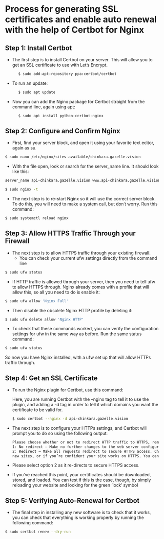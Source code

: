 # Process for generating SSL certificates and enable auto renewal with the help of Certbot for Nginx
  ## Step 1: Install Certbot
  * The first step is to install Certbot on your server. This will allow you to get an SSL certificate to use with Let’s Encrypt.
  ```bash
        $ sudo add-apt-repository ppa:certbot/certbot
  ```
  * To run an update:
  ```bash
        $ sudo apt update
  ```
  * Now you can add the Nginx package for Certbot straight from the command line, again using apt:
  ```bash
        $ sudo apt install python-certbot-nginx
  ```
  ## Step 2: Configure and Confirm Nginx
  * First, find your server block, and open it using your favorite text editor, again as su.
  ```bash
  $ sudo nano /etc/nginx/sites-available/chinkara.gazelle.vision
  ```
  * With the file open, look or search for the server_name line. It should look like this:
  ```bash
  server_name api-chinkara.gazelle.vision www.api-chinkara.gazelle.vision
  ```
  ```bash
  $ sudo nginx -t
  ```
  * The next step is to re-start Nginx so it will use the correct server block. To do this, you will need to make a system call, but don’t worry. Run this command:
  ```bash
  $ sudo systemctl reload nginx
  ```
  ## Step 3: Allow HTTPS Traffic Through your Firewall
  * The next step is to allow HTTPS traffic through your existing firewall.
    * You can check your current ufw settings directly from the command line
  ```bash
  $ sudo ufw status
  ```
  * If HTTP traffic is allowed through your server, then you need to tell ufw to allow HTTPS through. Nginx already comes with a profile that will allow this, so all you need to do is enable it:
  ```bash
  $ sudo ufw allow 'Nginx Full'
  ```
  * Then disable the obsolete Nginx HTTP profile by deleting it:
  ```bash
  $ sudo ufw delete allow 'Nginx HTTP'
  ```
  * To check that these commands worked, you can verify the configuration settings for ufw in the same way as before. Run the same status command:
  ```bash
  $ sudo ufw status
  ```
  So now you have Nginx installed, with a ufw set up that will allow HTTPs traffic through.
  ## Step 4: Get an SSL Certificate
  * To run the Nginx plugin for Certbot, use this command:
  
     Here, you are running Certbot with the –nginx tag to tell it to use the plugin, and adding a -d tag in order to tell it which domains you want the certificate to be valid for.
     ```bash
     $ sudo certbot --nginx -d api-chinkara.gazelle.vision
     ```
  * The next step is to configure your HTTPs settings, and Certbot will prompt you to do so using the following output:
    ```bash
    Please choose whether or not to redirect HTTP traffic to HTTPS, removing HTTP access.
    1: No redirect – Make no further changes to the web server configuration.
    2: Redirect – Make all requests redirect to secure HTTPS access. Choose this for
    new sites, or if you’re confident your site works on HTTPS. You can undo this change by editing your web server’s configuration.
    ```
  * Please select option 2 as it re-directs to secure HTTPS access.
  * If you’ve reached this point, your certificates should be downloaded, stored, and loaded. You can test if this is the case, though, by simply reloading your website and looking for the green ‘lock’ symbol
  ## Step 5: Verifying Auto-Renewal for Certbot
  * The final step in installing any new software is to check that it works, you can check that everything is working properly by running the following command:
  ```bash
  $ sudo certbot renew --dry-run
   ```



